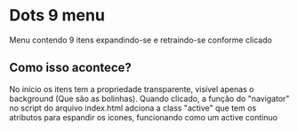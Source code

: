 # Dots 9 menu

Menu contendo 9 itens expandindo-se e retraindo-se conforme clicado


## Como isso acontece?

No início os itens tem a propriedade transparente, visível apenas o background (Que são as bolinhas). Quando clicado, a função do "navigator" no script do arquivo index.html adciona a class "active" que tem os atributos para espandir os icones, funcionando como um active continuo